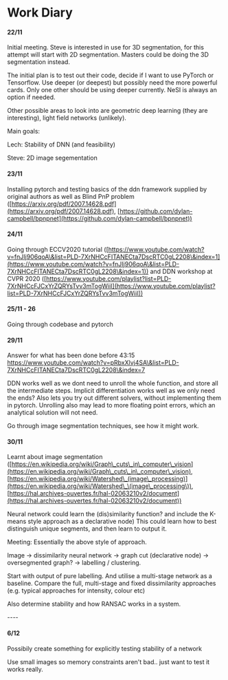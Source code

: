 # Work Diary

#### 22/11

Initial meeting. Steve is interested in use for 3D segmentation, for this attempt will start with 2D segmentation. Masters could be doing the 3D segmentation instead.

The initial plan is to test out their code, decide if I want to use PyTorch or Tensorflow. Use deeper (or deepest) but possibly need the more powerful cards. Only one other should be using deeper currently. NeSI is always an option if needed.

Other possible areas to look into are geometric deep learning (they are interesting), light field networks (unlikely).



Main goals:

Lech: Stability of DNN (and feasibility)

Steve: 2D image segementation



#### 23/11

Installing pytorch and testing basics of the ddn framework supplied by original authors as well as Blind PnP problem ([https://arxiv.org/pdf/2007.14628.pdf](https://arxiv.org/pdf/2007.14628.pdf), [https://github.com/dylan-campbell/bpnpnet](https://github.com/dylan-campbell/bpnpnet))

#### 24/11

Going through ECCV2020 tutorial ([https://www.youtube.com/watch?v=fnJIj906qoA\&list=PLD-7XrNHCcFITANECta7DscRTC0gL2208\&index=1](https://www.youtube.com/watch?v=fnJIj906qoA\&list=PLD-7XrNHCcFITANECta7DscRTC0gL2208\&index=1)) and DDN workshop at CVPR 2020 ([https://www.youtube.com/playlist?list=PLD-7XrNHCcFJCxYrZQRYsTvv3mTogWiiI](https://www.youtube.com/playlist?list=PLD-7XrNHCcFJCxYrZQRYsTvv3mTogWiiI))

#### 25/11 - 26

Going through codebase and pytorch



#### 29/11

Answer for what has been done before 43:15 https://www.youtube.com/watch?v=pRbxXlvj4SA\&list=PLD-7XrNHCcFITANECta7DscRTC0gL2208\&index=7

DDN works well as we dont need to unroll the whole function, and store all the intermediate steps. Implicit differentiation works well as we only need the ends? Also lets you try out different solvers, without implementing them in pytorch. Unrolling also may lead to more floating point errors, which an analytical solution will not need.

Go through image segmentation techniques, see how it might work.



#### 30/11

Learnt about image segmentation ([https://en.wikipedia.org/wiki/Graph\_cuts\_in\_computer\_vision](https://en.wikipedia.org/wiki/Graph\_cuts\_in\_computer\_vision), [https://en.wikipedia.org/wiki/Watershed\_(image\_processing)](https://en.wikipedia.org/wiki/Watershed\_\(image\_processing\)), [https://hal.archives-ouvertes.fr/hal-02063210v2/document](https://hal.archives-ouvertes.fr/hal-02063210v2/document))

Neural network could learn the (dis)similarity function? and include the K-means style approach as a declarative node) This could learn how to best distinguish unique segments, and then learn to output it.



Meeting: Essentially the above style of approach.

Image -> dissimilarity neural network -> graph cut (declarative node) -> oversegmented graph? -> labelling / clustering.

Start with output of pure labelling. And utilise a multi-stage network as a baseline. Compare the full, multi-stage and fixed dissimilarity approaches (e.g. typical approaches for intensity, colour etc)



Also determine stability and how RANSAC works in a system.



\----

#### 6/12

Possibily create something for explicitly testing stability of a network

Use small images so memory constraints aren't bad.. just want to test it works really.
